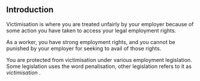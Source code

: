 ##  Introduction

Victimisation is where you are treated unfairly by your employer because of
some action you have taken to access your legal employment rights.

As a worker, you have strong employment rights, and you cannot be punished by
your employer for seeking to avail of those rights.

You are protected from victimisation under various employment legislation.
Some legislation uses the word penalisation, other legislation refers to it as
_victimisation_ .
